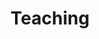 ---
layout: page
permalink: /teaching/
title: Teaching
description: 
nav: true
nav_order: 5
dropdown: true
children:
  - title: Previous courses
    permalink: /teaching/previous-courses
  - title: Computational Text Analysis (EUI 2025)
    permalink: /teaching/cta25
  - title: Gender and Political Representation (Münster 25)
    permalink: /teaching/gap25
  - title: Party Competition in Western Europe(Münster 25)
    permalink: /teaching/pcwe25

---